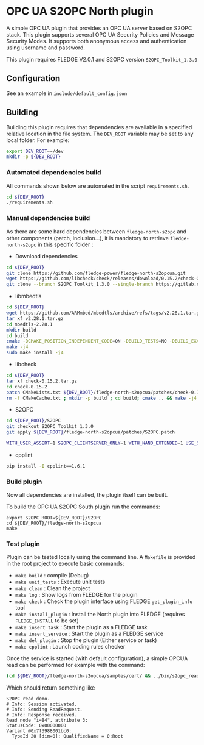 # OPC UA S2OPC North plugin 

A simple OPC UA plugin that provides an OPC UA server based on S2OPC stack.
This plugin supports several OPC UA Security Policies and Message Security Modes.
It supports both anonymous access and authentication using username and password.

This plugin requires FLEDGE V2.0.1 and S2OPC version `S2OPC_Toolkit_1.3.0`

## Configuration

See an example in `include/default_config.json`

## Building

Building this plugin requires that dependencies are available in a specified relative location in the file system. The `DEV_ROOT` variable may be set to any local folder. For example:

```sh
export DEV_ROOT=~/dev
mkdir -p ${DEV_ROOT}
```

### Automated dependencies build

All commands shown below are automated in the script `requirements.sh`.

```sh
cd ${DEV_ROOT}
./requirements.sh
```

### Manual dependencies build
As there are some hard dependencies between `fledge-north-s2opc` and other components (patch, inclusion...), it is mandatory to retrieve `fledge-north-s2opc` in this specific folder :

- Download dependencies

```sh
cd ${DEV_ROOT}
git clone https://github.com/fledge-power/fledge-north-s2opcua.git
wget https://github.com/libcheck/check/releases/download/0.15.2/check-0.15.2.tar.gz
git clone --branch S2OPC_Toolkit_1.3.0 --single-branch https://gitlab.com/systerel/S2OPC.git
```

- libmbedtls

```sh
cd ${DEV_ROOT}
wget https://github.com/ARMmbed/mbedtls/archive/refs/tags/v2.28.1.tar.gz
tar xf v2.28.1.tar.gz
cd mbedtls-2.28.1
mkdir build
cd build
cmake -DCMAKE_POSITION_INDEPENDENT_CODE=ON -DBUILD_TESTS=NO -DBUILD_EXAMPLES=NO -DCMAKE_BUILD_TYPE=Release ..
make -j4
sudo make install -j4
```

- libcheck

```sh
cd ${DEV_ROOT}
tar xf check-0.15.2.tar.gz
cd check-0.15.2
patch CMakeLists.txt ${DEV_ROOT}/fledge-north-s2opcua/patches/check-0.15.2.patch
rm -f CMakeCache.txt ; mkdir -p build ; cd build; cmake .. && make -j4 && sudo make install; cd -
```
  
- S2OPC

```sh
cd ${DEV_ROOT}/S2OPC
git checkout S2OPC_Toolkit_1.3.0
git apply ${DEV_ROOT}/fledge-north-s2opcua/patches/S2OPC.patch

WITH_USER_ASSERT=1 S2OPC_CLIENTSERVER_ONLY=1 WITH_NANO_EXTENDED=1 USE_STATIC_EXT_LIBS=1 BUILD_SHARED_LIBS=0 CMAKE_INSTALL_PREFIX=/usr/local ./build.sh; echo; echo "BUILD done, INSTALLING..."; echo; sudo make install -C build
```

- cpplint

```sh
pip install -I cpplint==1.6.1
```


### Build plugin
Now all dependencies are installed, the plugin itself can be built.

To build the OPC UA S2OPC South plugin run the commands:

```
export S2OPC_ROOT=${DEV_ROOT}/S2OPC
cd ${DEV_ROOT}/fledge-north-s2opcua
make
```

### Test plugin

Plugin can be tested locally using the command line. A `Makefile` is provided in the root project to execute basic commands:

- `make build` : compile (Debug)
- `make unit_tests` : Execute unit tests
- `make clean` : Clean the project
- `make log` : Show logs from FLEDGE for the plugin
- `make check` : Check the plugin interface using FLEDGE `get_plugin_info` tool
- `make install_plugin` : Install the North plugin into FLEDGE (requires `FLEDGE_INSTALL` to be set)
- `make insert_task` : Start the plugin as a FLEDGE task
- `make insert_service` : Start the plugin as a FLEDGE service
- `make del_plugin` : Stop the plugin (Either service or task)
- `make cpplint` : Launch coding rules checker

Once the service is started (with default configuration), a simple OPCUA read can be performed for example with the command:

``` bash
(cd ${DEV_ROOT}/fledge-north-s2opcua/samples/cert/ && ../bin/s2opc_read --none -e "opc.tcp://localhost:4841" -n "i=84" -a 3)
```

Which should return something like 

```
S2OPC read demo.
# Info: Session activated.
# Info: Sending ReadRequest.
# Info: Response received.
Read node "i=84", attribute 3:
StatusCode: 0x00000000
Variant @0x7f3988001bc0:
  TypeId 20 [dim=0]: QualifiedName = 0:Root
```

